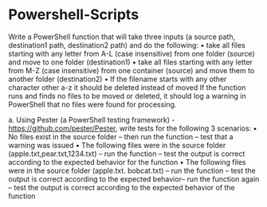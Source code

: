 # Powershell-Scripts

Write a PowerShell function that will take three inputs (a source path, destination1 path, destination2 path) and do the following:
•	take all files starting with any letter from A-L (case insensitive) from one folder (source) and move to one folder (destination1)
•	take all files starting with any letter from M-Z (case insensitive) from one container (source) and move them to another folder (destination2)
•	If the filename starts with any other character other a-z it should be deleted instead of moved
If the function runs and finds no files to be moved or deleted, it should log a warning in PowerShell that no files were found for processing.


a.	Using Pester (a PowerShell testing framework) - https://github.com/pester/Pester, write tests for the following 3 scenarios:
•	No files exist in the source folder – then run the function – test that a warning was issued
•	The following files were in the source folder (apple.txt,pear.txt,1234.txt) – run the function – test the output is correct according to the expected behavior for the function
•	The following files were in the source folder (apple.txt. bobcat.txt) – run the function – test the output is correct according to the expected behavior– run the function again – test the output is correct according to the expected behavior of the function
